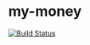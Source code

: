 # my-money
[![Build Status](https://travis-ci.org/Pforoni/my-money.svg?branch=master)](https://travis-ci.org/Pforoni/my-money)
